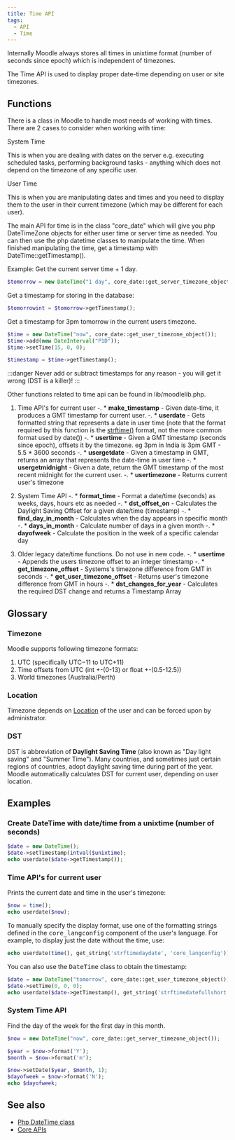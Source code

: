 ```yaml
---
title: Time API
tags:
  - API
  - Time
---
```


Internally Moodle always stores all times in unixtime format (number of seconds since epoch) which is independent of timezones.

The Time API is used to display proper date-time depending on user or site timezones.

## Functions

There is a class in Moodle to handle most needs of working with times. There are 2 cases to consider when working with time:

System Time

This is when you are dealing with dates on the server e.g. executing scheduled tasks, performing background tasks - anything which does not depend on the timezone of any specific user.

User Time

This is when you are manipulating dates and times and you need to display them to the user in their current timezone (which may be different for each user).

The main API for time is in the class "core_date" which will give you php DateTimeZone objects for either user time or server time as needed. You can then use the php datetime classes to manipulate the time. When finished manipulating the time, get a timestamp with DateTime::getTimestamp().

Example: Get the current server time + 1 day.

```php
$tomorrow = new DateTime("1 day", core_date::get_server_timezone_object());
```

Get a timestamp for storing in the database:

```php
$tomorrowint = $tomorrow->getTimestamp();
```

Get a timestamp for 3pm tomorrow in the current users timezone.

```php
$time = new DateTime("now", core_date::get_user_timezone_object());
$time->add(new DateInterval("P1D"));
$time->setTime(15, 0, 0);

$timestamp = $time->getTimestamp();
```

:::danger
Never add or subtract timestamps for any reason - you will get it wrong (DST is a killer)!
:::

Other functions related to time api can be found in lib/moodlelib.php.

1. Time API's for current user
-. * **make_timestamp** - Given date-time, it produces a GMT timestamp for current user.
-. * **userdate** - Gets formatted string that represents a date in user time (note that the format required by this function is the [strftime()](https://www.php.net/manual/en/function.strftime.php) format, not the more common format used by date())
-. * **usertime** - Given a GMT timestamp (seconds since epoch), offsets it by the timezone.  eg 3pm in India is 3pm GMT - 5.5 * 3600 seconds
-. * **usergetdate** - Given a timestamp in GMT, returns an array that represents the date-time in user time
-. * **usergetmidnight** - Given a date, return the GMT timestamp of the most recent midnight for the current user.
-. * **usertimezone** - Returns current user's timezone

1. System Time API
-. * **format_time** - Format a date/time (seconds) as weeks, days, hours etc as needed
-. * **dst_offset_on** - Calculates the Daylight Saving Offset for a given date/time (timestamp)
-. * **find_day_in_month** - Calculates when the day appears in specific month
-. * **days_in_month** - Calculate number of days in a given month
-. * **dayofweek** - Calculate the position in the week of a specific calendar day

1. Older legacy date/time functions. Do not use in new code.
-. * **usertime** - Appends the users timezone offset to an integer timestamp
-. * **get_timezone_offset** - Systems's timezone difference from GMT in seconds
-. * **get_user_timezone_offset** - Returns user's timezone difference from GMT in hours
-. * **dst_changes_for_year** -  Calculates the required DST change and returns a Timestamp Array

## Glossary

### Timezone

Moodle supports following timezone formats:

1. UTC (specifically UTC−11 to UTC+11)
1. Time offsets from UTC (int +-(0-13) or float +-(0.5-12.5))
1. World timezones (Australia/Perth)

### Location

Timezone depends on [Location](https://docs.moodle.org/en/Location) of the user and can be forced upon by administrator.

### DST

DST is abbreviation of **Daylight Saving Time** (also known as "Day light saving" and "Summer Time"). Many countries, and sometimes just certain regions of countries, adopt daylight saving time during part of the year. Moodle automatically calculates DST for current user, depending on user location.

## Examples

### Create DateTime with date/time from a unixtime (number of seconds)

```php
$date = new DateTime();
$date->setTimestamp(intval($unixtime);
echo userdate($date->getTimestamp());
```

### Time API's for current user

Prints the current date and time in the user's timezone:

```php
$now = time();
echo userdate($now);
```

To manually specify the display format, use one of the formatting strings defined in the <tt>core_langconfig</tt> component of the user's language. For example, to display just the date without the time, use:

```php
echo userdate(time(), get_string('strftimedaydate', 'core_langconfig'));
```

You can also use the <tt>DateTime</tt> class to obtain the timestamp:

```php
$date = new DateTime("tomorrow", core_date::get_user_timezone_object());
$date->setTime(0, 0, 0);
echo userdate($date->getTimestamp(), get_string('strftimedatefullshort', 'core_langconfig'));
```

### System Time API

Find the day of the week for the first day in this month.

```php
$now = new DateTime("now", core_date::get_server_timezone_object());

$year = $now->format('Y');
$month = $now->format('m');

$now->setDate($year, $month, 1);
$dayofweek = $now->format('N');
echo $dayofweek;
```

## See also

- [Php DateTime class](https://www.php.net/manual/en/class.datetime)
- [Core APIs](../../../apis.md)
